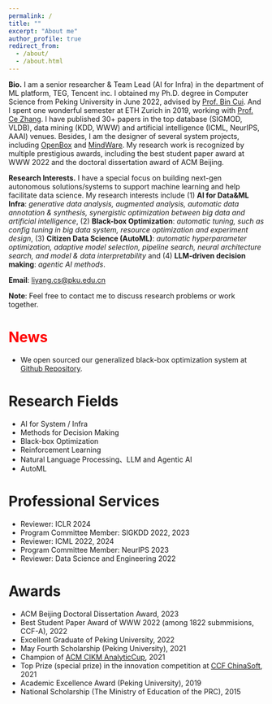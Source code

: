 ```yaml
---
permalink: /
title: ""
excerpt: "About me"
author_profile: true
redirect_from: 
  - /about/
  - /about.html
---
```


**Bio.** I am a senior researcher & Team Lead (AI for Infra) in the department of ML platform, TEG, Tencent inc. 
I obtained my Ph.D. degree in Computer Science from Peking University in June 2022, advised by [Prof. Bin Cui](https://cuibinpku.github.io/). 
And I spent one wonderful semester at ETH Zurich in 2019, working with [Prof. Ce Zhang](https://zhangce.github.io/).
I have published 30+ papers in the top database (SIGMOD, VLDB), data mining (KDD, WWW) and artificial intelligence (ICML, NeurIPS, AAAI) venues.
Besides, I am the designer of several system projects, including [OpenBox](https://github.com/PKU-DAIR/open-box) and [MindWare](https://github.com/PKU-DAIR/mindware). 
My research work is recognized by multiple prestigious awards, including the best student paper award at WWW 2022 and the doctoral dissertation award of ACM Beijing.

**Research Interests.**
I have a special focus on building next-gen autonomous solutions/systems to support machine learning and help facilitate data science.
My research interests include (1) **AI for Data&ML Infra**: *generative data analysis, augmented analysis, automatic data annotation & synthesis, synergistic optimization between big data and artificial intelligence*,
(2) **Black-box Optimization**: *automatic tuning, such as config tuning in big data system, resource optimization and experiment design*, 
(3) **Citizen Data Science (AutoML)**: *automatic hyperparameter optimization, adaptive model selection, pipeline search, neural architecture search, and model & data interpretability*
and (4) **LLM-driven decision making**: *agentic AI methods*.

**Email**: liyang.cs@pku.edu.cn

**Note**: Feel free to contact me to discuss research problems or work together.

<span style="color:red">News</span>
======
* We open sourced our generalized black-box optimization system at [Github Repository](https://github.com/PKU-DAIR/open-box). 

Research Fields
======
* AI for System / Infra
* Methods for Decision Making
* Black-box Optimization
* Reinforcement Learning
* Natural Language Processing、LLM and Agentic AI
* AutoML

Professional Services
======
* Reviewer: ICLR 2024
* Program Committee Member: SIGKDD 2022, 2023
* Reviewer: ICML 2022, 2024
* Program Committee Member: NeurIPS 2023
* Reviewer: Data Science and Engineering 2022

Awards
======
* ACM Beijing Doctoral Dissertation Award, 2023
* Best Student Paper Award of WWW 2022 (among 1822 submmisions, CCF-A), 2022
* Excellent Graduate of Peking University, 2022
* May Fourth Scholarship (Peking University), 2021
* Champion of [ACM CIKM AnalyticCup](https://www.cikm2021.org/analyticup), 2021
* Top Prize (special prize) in the innovation competition at [CCF ChinaSoft](http://chinasoft.ccf.org.cn/introduction.html), 2021
* Academic Excellence Award (Peking University), 2019
* National Scholarship (The Ministry of Education of the PRC), 2015
